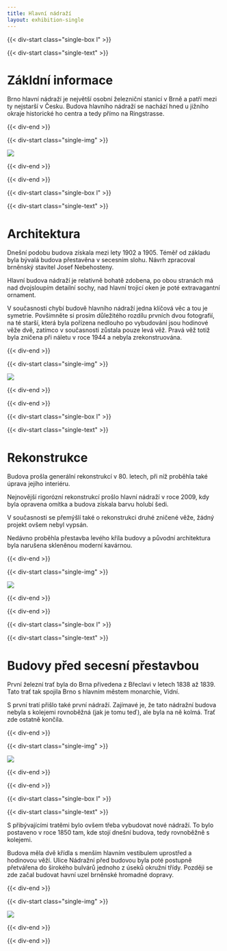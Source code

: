 ```yaml
---
title: Hlavní nádraží
layout: exhibition-single
---
```


{{< div-start class="single-box l" >}}

{{< div-start class="single-text" >}}

# Zákldní informace

Brno hlavní nádraží je největší osobní železniční stanicí v Brně a patří mezi ty nejstarší v Česku. Budova hlavního nádraží se nachází hned u jižního okraje historické ho centra a tedy přímo na Ringstrasse.

{{< div-end >}}

{{< div-start class="single-img" >}}

[![](/imgs/hln.jpg)](/imgs/hln.jpg)

{{< div-end >}}

{{< div-end >}}

{{< div-start class="single-box l" >}}

{{< div-start class="single-text" >}}

# Architektura

Dnešní podobu budova získala mezi lety 1902 a 1905. Téměř od základu byla bývalá budova přestavěna v secesním slohu. Návrh zpracoval brněnský stavitel Josef Nebehosteny.

Hlavní budova nádraží je relativně bohatě zdobena, po obou stranách má nad dvojsloupím detailní sochy, nad hlavní trojicí oken je poté extravagantní ornament.

V současnosti chybí budově hlavního nádraží jedna klíčová věc a tou je symetrie. Povšimněte si prosím důležitého rozdílu prvních dvou fotografií, na té starší, která byla pořízena nedlouho po vybudování jsou hodinové věže dvě, zatímco v současnosti zůstala pouze levá věž. Pravá věž totiž byla zničena při náletu v roce 1944 a nebyla zrekonstruována.

{{< div-end >}}

{{< div-start class="single-img" >}}

[![](/imgs/hln-old2.jpg)](/imgs/hln-old2.jpg)

{{< div-end >}}

{{< div-end >}}

{{< div-start class="single-box l" >}}

{{< div-start class="single-text" >}}

# Rekonstrukce

Budova prošla generální rekonstrukcí v 80. letech, při níž proběhla také úprava jejího interiéru.

Nejnovější rigorózní rekonstrukcí prošlo hlavní nádraží v roce 2009, kdy byla opravena omítka a budova získala barvu holubí šedi.

V současnosti se přemýšlí také o rekonstrukci druhé zničené věže, žádný projekt ovšem nebyl vypsán.

Nedávno proběhla přestavba levého kříla budovy a původní architektura byla narušena skleněnou moderní kavárnou.

{{< div-end >}}

{{< div-start class="single-img" >}}

[![](/imgs/hln-old4.webp)](/imgs/hln-old4.webp)

{{< div-end >}}

{{< div-end >}}

{{< div-start class="single-box l" >}}

{{< div-start class="single-text" >}}

# Budovy před secesní přestavbou

První železní trať byla do Brna přivedena z Břeclavi v letech 1838 až 1839. Tato trať tak spojila Brno s hlavním městem monarchie, Vídní.

S první tratí přišlo také první nádraží. Zajímavé je, že tato nádražní budova nebyla s kolejemi rovnoběžná (jak je tomu teď), ale byla na ně kolmá. Trať zde ostatně končila.

{{< div-end >}}

{{< div-start class="single-img" >}}

[![](/imgs/hln-old3.webp)](/imgs/hln-old3.webp)

{{< div-end >}}

{{< div-end >}}

{{< div-start class="single-box l" >}}

{{< div-start class="single-text" >}}

S přibývajícími tratěmi bylo ovšem třeba vybudovat nové nádraží. To bylo postaveno v roce 1850 tam, kde stojí dnešní budova, tedy rovnoběžně s kolejemi.

Budova měla dvě křídla s menším hlavním vestibulem uprostřed a hodinovou věží. Ulice Nádražní před budovou byla poté postupně přetvářena do širokého bulvárů jednoho z úseků okružní třídy. Později se zde začal budovat havní uzel brněnské hromadné dopravy.

{{< div-end >}}

{{< div-start class="single-img" >}}

[![](/imgs/hln-old1.jpg)](/imgs/hln-old1.jpg)

{{< div-end >}}

{{< div-end >}}